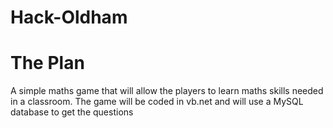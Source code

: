 # Hack-Oldham

# The Plan

A simple maths game that will allow the players to learn maths skills needed in a classroom. The game will be coded in vb.net and will use a MySQL database to get the questions
